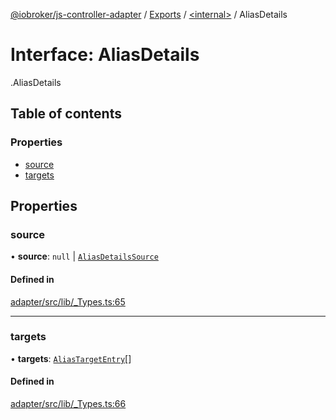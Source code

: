 [@iobroker/js-controller-adapter](../README.md) / [Exports](../modules.md) / [<internal\>](../modules/internal_.md) / AliasDetails

# Interface: AliasDetails

[<internal>](../modules/internal_.md).AliasDetails

## Table of contents

### Properties

- [source](internal_.AliasDetails.md#source)
- [targets](internal_.AliasDetails.md#targets)

## Properties

### source

• **source**: ``null`` \| [`AliasDetailsSource`](internal_.AliasDetailsSource.md)

#### Defined in

[adapter/src/lib/_Types.ts:65](https://github.com/ioBroker/ioBroker.js-controller/blob/da5874cc/packages/adapter/src/lib/_Types.ts#L65)

___

### targets

• **targets**: [`AliasTargetEntry`](internal_.AliasTargetEntry.md)[]

#### Defined in

[adapter/src/lib/_Types.ts:66](https://github.com/ioBroker/ioBroker.js-controller/blob/da5874cc/packages/adapter/src/lib/_Types.ts#L66)
